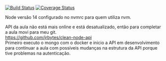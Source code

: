 [![Build Status](https://app.travis-ci.com/jrbytes/clean-react.svg?branch=main)](https://app.travis-ci.com/jrbytes/clean-react)
[![Coverage Status](https://coveralls.io/repos/github/jrbytes/clean-react/badge.svg?branch=main)](https://coveralls.io/github/jrbytes/clean-react?branch=main)

Node versão 14 configurado no nvmrc para quem utiliza nvm.

API da aula não está mais online e está desatualizado, então para completar a aula movi para meu git.  
https://github.com/jrbytes/clean-node-api  
Primeiro executo o mongo com o docker e inicio a API em desenvolvimento para continuar a aula com possíveis mudanças na estrutura da API porque tive problemas na autenticação.  

